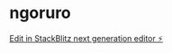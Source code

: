 # ngoruro

[Edit in StackBlitz next generation editor ⚡️](https://stackblitz.com/~/github.com/EMVIM/ngoruro)